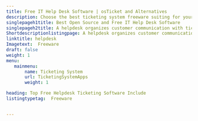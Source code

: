 ```yaml
---
title: Free IT Help Desk Software | osTicket and Alternatives
description: Choose the best ticketing system freeware suiting for your business. All the options listed here are open source help desk ticketing software.
singlepageh1title: Best Open Source and Free IT Help Desk Software
singlepageh2title: A helpdesk organizes customer communication with tickets. Grow customer satisfaction by systematic issue tracking and quick responses.
Shortdescriptionlistingpage: A helpdesk organizes customer communication with tickets. Grow customer satisfaction by systematic issue tracking and quick responses.
linktitle: helpdesk
Imagetext:  Freeware 
draft: false
weight: 1
menu:
   mainmenu: 
       name: Ticketing System
       url: TicketingSystemApps
       weight: 1

heading: Top Free Helpdesk Ticketing Software Include
listingtypetag:  Freeware 


---
```


